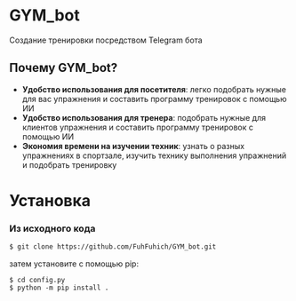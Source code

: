 # GYM_bot
Создание тренировки посредством Telegram бота

## Почему GYM_bot?
* **Удобство использования для посетителя**: легко подобрать нужные для вас упражнения и составить программу тренировок с помощью ИИ
* **Удобство использования для тренера**: подобрать нужные для клиентов упражнения и составить программу тренировок с помощью ИИ
* **Экономия времени на изучении техник**: узнать о разных упражнениях в спортзале, изучить технику выполнения упражнений и подобрать тренировку

# Установка
### Из исходного кода
```bash
$ git clone https://github.com/FuhFuhich/GYM_bot.git
```
затем установите с помощью pip:
```console
$ cd config.py
$ python -m pip install .
```
